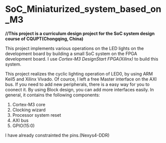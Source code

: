 # SoC_Miniaturized_system_based_on_M3

**//This project is a curriculum design project for the SoC system design course of CQUPT(Chongqing, China)**

This project implements various operations on the LED lights on the development board by building a small SoC system on the FPGA development board. I use *Cortex-M3 DesignStart FPGA(Xilinx)* to build this system. 

This project realizes the cyclic lighting operation of LED0, by using ARM Keil5 and Xilinx Vivado. Of cource, I left a free Master interface on the AXI bus. If you need to add new peripherals, there is a easy way for you to coonect it. By using Block design, you can add more interfaces easily. In general, it contains the following components:
1. Cortex-M3 core
2. Clocking wizard
3. Processor system reset
4. AXI bus
5. GPIO(15:0)

I have already constrainted the pins.(Nexys4-DDR)
